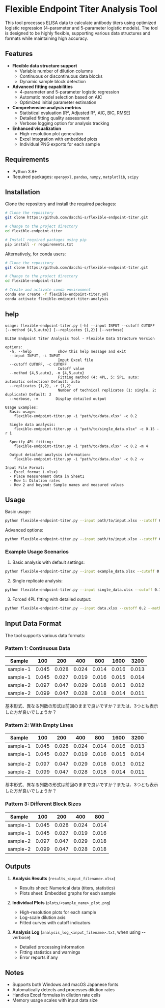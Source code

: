 # Flexible Endpoint Titer Analysis Tool

This tool processes ELISA data to calculate antibody titers using optimized logistic regression (4-parameter and 5-parameter logistic models). The tool is designed to be highly flexible, supporting various data structures and formats while maintaining high accuracy.

## Features

* **Flexible data structure support**
  - Variable number of dilution columns
  - Continuous or discontinuous data blocks
  - Dynamic sample block detection
* **Advanced fitting capabilities**
  - 4-parameter and 5-parameter logistic regression
  - Automatic model selection based on AIC
  - Optimized initial parameter estimation
* **Comprehensive analysis metrics**
  - Statistical evaluation (R², Adjusted R², AIC, BIC, RMSE)
  - Detailed fitting quality assessment
  - Verbose logging option for analysis tracking
* **Enhanced visualization**
  - High-resolution plot generation
  - Excel integration with embedded plots
  - Individual PNG exports for each sample

## Requirements

* Python 3.8+
* Required packages: `openpyxl`, `pandas`, `numpy`, `matplotlib`, `scipy`

## Installation

Clone the repository and install the required packages:

```bash
# Clone the repository
git clone https://github.com/dacchi-s/flexible-endpoint-titer.git

# Change to the project directory
cd flexible-endpoint-titer

# Install required packages using pip
pip install -r requirements.txt
```

Alternatively, for conda users:

```bash
# Clone the repository
git clone https://github.com/dacchi-s/flexible-endpoint-titer.git

# Change to the project directory
cd flexible-endpoint-titer

# Create and activate conda environment
conda env create -f flexible-endpoint-titer.yml
conda activate flexible-endpoint-titer-analysis
```

## help
```
usage: flexible-endpoint-titer.py [-h] --input INPUT --cutoff CUTOFF [--method {4,5,auto}] [--replicates {1,2}] [--verbose]

ELISA Endpoint Titer Analysis Tool - Flexible Data Structure Version

options:
  -h, --help            show this help message and exit
  --input INPUT, -i INPUT
                        Input Excel file
  --cutoff CUTOFF, -c CUTOFF
                        Cutoff value
  --method {4,5,auto}, -m {4,5,auto}
                        Fitting method (4: 4PL, 5: 5PL, auto: automatic selection) Default: auto
  --replicates {1,2}, -r {1,2}
                        Number of technical replicates (1: single, 2: duplicate) Default: 2
  --verbose, -v        Display detailed output

Usage Examples:
  Basic usage:
    flexible-endpoint-titer.py -i "path/to/data.xlsx" -c 0.2
  
  Single data analysis:
    flexible-endpoint-titer.py -i "path/to/single_data.xlsx" -c 0.15 -r 1
  
  Specify 4PL fitting:
    flexible-endpoint-titer.py -i "path/to/data.xlsx" -c 0.2 -m 4
  
  Output detailed analysis information:
    flexible-endpoint-titer.py -i "path/to/data.xlsx" -c 0.2 -v

Input File Format:
  - Excel format (.xlsx)
  - Place measurement data in Sheet1
  - Row 1: Dilution rates
  - Row 2 and beyond: Sample names and measured values
```

## Usage

Basic usage:
```bash
python flexible-endpoint-titer.py --input path/to/input.xlsx --cutoff 0.2
```

Advanced options:
```bash
python flexible-endpoint-titer.py --input path/to/input.xlsx --cutoff 0.2 --method <4|5|auto> --replicates <1|2> --verbose
```

### Example Usage Scenarios

1. Basic analysis with default settings:
```bash
python flexible-endpoint-titer.py --input example_data.xlsx --cutoff 0.1
```

2. Single replicate analysis:
```bash
python flexible-endpoint-titer.py --input single_data.xlsx --cutoff 0.15 --replicates 1
```

3. Forced 4PL fitting with detailed output:
```bash
python flexible-endpoint-titer.py --input data.xlsx --cutoff 0.2 --method 4 --verbose
```

## Input Data Format

The tool supports various data formats:

### Pattern 1: Continuous Data
| Sample   | 100   | 200   | 400   | 800   | 1600  | 3200  |
|----------|-------|-------|-------|-------|-------|-------|
| sample-1 | 0.045 | 0.028 | 0.024 | 0.014 | 0.016 | 0.013 |
| sample-1 | 0.045 | 0.027 | 0.019 | 0.016 | 0.015 | 0.014 |
| sample-2 | 0.097 | 0.047 | 0.029 | 0.018 | 0.013 | 0.012 |
| sample-2 | 0.099 | 0.047 | 0.028 | 0.018 | 0.014 | 0.011 |

基本形式、異なる列数の形式は前回のままで良いですか？または、3つとも表示した方が良いでしょうか？

### Pattern 2: With Empty Lines
| Sample   | 100   | 200   | 400   | 800   | 1600  | 3200  |
|----------|-------|-------|-------|-------|-------|-------|
| sample-1 | 0.045 | 0.028 | 0.024 | 0.014 | 0.016 | 0.013 |
| sample-1 | 0.045 | 0.027 | 0.019 | 0.016 | 0.015 | 0.014 |
|          |       |       |       |       |       |       |
| sample-2 | 0.097 | 0.047 | 0.029 | 0.018 | 0.013 | 0.012 |
| sample-2 | 0.099 | 0.047 | 0.028 | 0.018 | 0.014 | 0.011 |

基本形式、異なる列数の形式は前回のままで良いですか？または、3つとも表示した方が良いでしょうか？

### Pattern 3: Different Block Sizes
| Sample   | 100   | 200   | 400   | 800   | 
|----------|-------|-------|-------|-------|
| sample-1 | 0.045 | 0.028 | 0.024 | 0.014 |
| sample-1 | 0.045 | 0.027 | 0.019 | 0.016 |
| sample-2 | 0.097 | 0.047 | 0.029 | 0.018 |
| sample-2 | 0.099 | 0.047 | 0.028 | 0.018 |

## Outputs

1. **Analysis Results** (`results_<input_filename>.xlsx`)
   - Results sheet: Numerical data (titers, statistics)
   - Plots sheet: Embedded graphs for each sample

2. **Individual Plots** (`plots/<sample_name>_plot.png`)
   - High-resolution plots for each sample
   - Log-scale dilution axis
   - Fitted curves with cutoff indicators

3. **Analysis Log** (`analysis_log_<input_filename>.txt`, when using --verbose)
   - Detailed processing information
   - Fitting statistics and warnings
   - Error reports if any

## Notes

- Supports both Windows and macOS Japanese fonts
- Automatically detects and processes dilution rates
- Handles Excel formulas in dilution rate cells
- Memory usage scales with input data size

